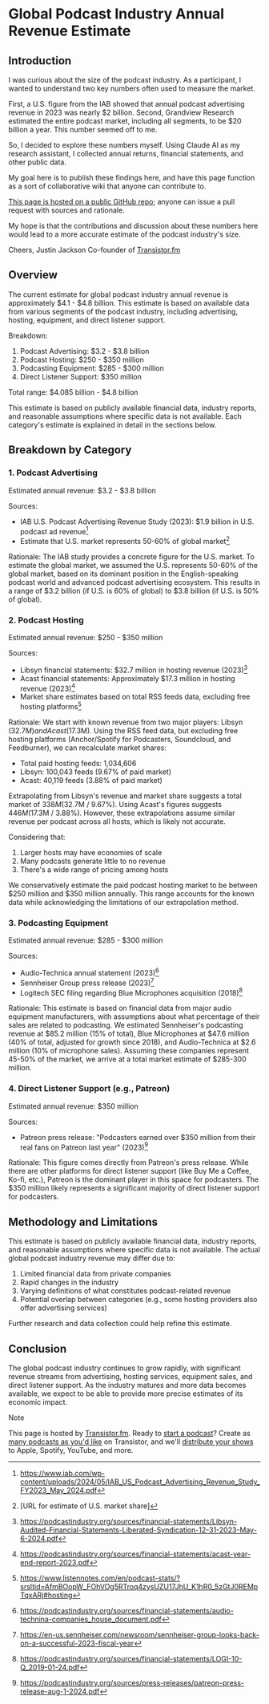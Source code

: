 # Global Podcast Industry Annual Revenue Estimate

## Introduction

I was curious about the size of the podcast industry. As a participant, I wanted to understand two key numbers often used to measure the market. 

First, a U.S. figure from the IAB showed that annual podcast advertising revenue in 2023 was nearly $2 billion. Second, Grandview Research estimated the entire podcast market, including all segments, to be $20 billion a year. This number seemed off to me.

So, I decided to explore these numbers myself. Using Claude AI as my research assistant, I collected annual returns, financial statements, and other public data. 

My goal here is to publish these findings here, and have this page function as a sort of collaborative wiki that anyone can contribute to.

[This page is hosted on a public GitHub repo](https://github.com/TransistorFM/podcastindustry.org/); anyone can issue a pull request with sources and rationale. 

My hope is that the contributions and discussion about these numbers here would lead to a more accurate estimate of the podcast industry's size.

Cheers,
Justin Jackson
Co-founder of [Transistor.fm](https://transistor.fm)

## Overview

The current estimate for global podcast industry annual revenue is approximately $4.1 - $4.8 billion. This estimate is based on available data from various segments of the podcast industry, including advertising, hosting, equipment, and direct listener support.

Breakdown:
1. Podcast Advertising: $3.2 - $3.8 billion
2. Podcast Hosting: $250 - $350 million
3. Podcasting Equipment: $285 - $300 million
4. Direct Listener Support: $350 million

Total range: $4.085 billion - $4.8 billion

This estimate is based on publicly available financial data, industry reports, and reasonable assumptions where specific data is not available. Each category's estimate is explained in detail in the sections below.

## Breakdown by Category

### 1. Podcast Advertising

Estimated annual revenue: $3.2 - $3.8 billion

Sources:
- IAB U.S. Podcast Advertising Revenue Study (2023): $1.9 billion in U.S. podcast ad revenue[^1]
- Estimate that U.S. market represents 50-60% of global market[^2]

Rationale:
The IAB study provides a concrete figure for the U.S. market. To estimate the global market, we assumed the U.S. represents 50-60% of the global market, based on its dominant position in the English-speaking podcast world and advanced podcast advertising ecosystem. This results in a range of $3.2 billion (if U.S. is 60% of global) to $3.8 billion (if U.S. is 50% of global).

### 2. Podcast Hosting

Estimated annual revenue: $250 - $350 million

Sources:
- Libsyn financial statements: $32.7 million in hosting revenue (2023)[^3]
- Acast financial statements: Approximately $17.3 million in hosting revenue (2023)[^4]
- Market share estimates based on total RSS feeds data, excluding free hosting platforms[^5]

Rationale:
We start with known revenue from two major players: Libsyn ($32.7M) and Acast ($17.3M). Using the RSS feed data, but excluding free hosting platforms (Anchor/Spotify for Podcasters, Soundcloud, and Feedburner), we can recalculate market shares:

- Total paid hosting feeds: 1,034,606
- Libsyn: 100,043 feeds (9.67% of paid market)
- Acast: 40,119 feeds (3.88% of paid market)

Extrapolating from Libsyn's revenue and market share suggests a total market of $338M ($32.7M / 9.67%). Using Acast's figures suggests $446M ($17.3M / 3.88%). However, these extrapolations assume similar revenue per podcast across all hosts, which is likely not accurate.

Considering that:
1. Larger hosts may have economies of scale
2. Many podcasts generate little to no revenue
3. There's a wide range of pricing among hosts

We conservatively estimate the paid podcast hosting market to be between $250 million and $350 million annually. This range accounts for the known data while acknowledging the limitations of our extrapolation method.

### 3. Podcasting Equipment

Estimated annual revenue: $285 - $300 million

Sources:
- Audio-Technica annual statement (2023)[^6]
- Sennheiser Group press release (2023)[^7]
- Logitech SEC filing regarding Blue Microphones acquisition (2018)[^8]

Rationale:
This estimate is based on financial data from major audio equipment manufacturers, with assumptions about what percentage of their sales are related to podcasting. We estimated Sennheiser's podcasting revenue at $85.2 million (15% of total), Blue Microphones at $47.6 million (40% of total, adjusted for growth since 2018), and Audio-Technica at $2.6 million (10% of microphone sales). Assuming these companies represent 45-50% of the market, we arrive at a total market estimate of $285-300 million.

### 4. Direct Listener Support (e.g., Patreon)

Estimated annual revenue: $350 million

Sources:
- Patreon press release: "Podcasters earned over $350 million from their real fans on Patreon last year" (2023)[^9]

Rationale:
This figure comes directly from Patreon's press release. While there are other platforms for direct listener support (like Buy Me a Coffee, Ko-fi, etc.), Patreon is the dominant player in this space for podcasters. The $350 million likely represents a significant majority of direct listener support for podcasters.

## Methodology and Limitations

This estimate is based on publicly available financial data, industry reports, and reasonable assumptions where specific data is not available. The actual global podcast industry revenue may differ due to:

1. Limited financial data from private companies
2. Rapid changes in the industry
3. Varying definitions of what constitutes podcast-related revenue
4. Potential overlap between categories (e.g., some hosting providers also offer advertising services)

Further research and data collection could help refine this estimate.

## Conclusion

The global podcast industry continues to grow rapidly, with significant revenue streams from advertising, hosting services, equipment sales, and direct listener support. As the industry matures and more data becomes available, we expect to be able to provide more precise estimates of its economic impact.

[^1]: https://www.iab.com/wp-content/uploads/2024/05/IAB_US_Podcast_Advertising_Revenue_Study_FY2023_May_2024.pdf
[^2]: [URL for estimate of U.S. market share]
[^3]: https://podcastindustry.org/sources/financial-statements/Libsyn-Audited-Financial-Statements-Liberated-Syndication-12-31-2023-May-6-2024.pdf
[^4]: https://podcastindustry.org/sources/financial-statements/acast-year-end-report-2023.pdf
[^5]: https://www.listennotes.com/en/podcast-stats/?srsltid=AfmBOopW_FOhVOg5RTroq4zysUZU17JhU_K1hR0_5zGtJ0REMpTqxARj#hosting
[^6]: https://podcastindustry.org/sources/financial-statements/audio-technina-companies_house_document.pdf
[^7]: https://en-us.sennheiser.com/newsroom/sennheiser-group-looks-back-on-a-successful-2023-fiscal-year
[^8]: https://podcastindustry.org/sources/financial-statements/LOGI-10-Q_2019-01-24.pdf
[^9]: https://podcastindustry.org/sources/press-releases/patreon-press-release-aug-1-2024.pdf

> [!NOTE]
> This page is hosted by [Transistor.fm](https://transistor.fm). Ready to [start a podcast](https://transistor.fm/how-to-start-a-podcast/)? Create as [many podcasts as you'd like](https://transistor.fm/features/host-multiple-podcasts-on-the-same-account/) on Transistor, and we'll [distribute your shows](https://transistor.fm/features/distribution/) to Apple, Spotify, YouTube, and more.
